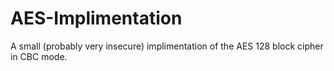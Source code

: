# AES-Implimentation
A small (probably very insecure) implimentation of the AES 128 block cipher in CBC mode.
